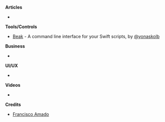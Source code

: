 **Articles**

* 

**Tools/Controls**

* [Beak](https://github.com/yonaskolb/Beak) - A command line interface for your Swift scripts, by [@yonaskolb](https://twitter.com/yonaskolb)

**Business**

* 

**UI/UX**

* 

**Videos**

* 

**Credits**

* [Francisco Amado](https://github.com/FranciscoAmado)
